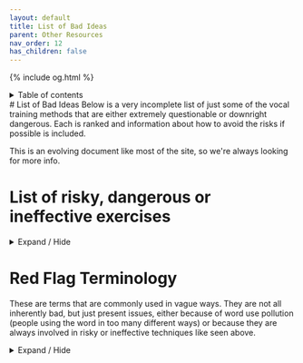 ```yaml
---
layout: default
title: List of Bad Ideas
parent: Other Resources
nav_order: 12
has_children: false
---
```

{% include og.html %}
<details closed markdown="block">
  <summary>
    Table of contents
  </summary>
{: .text-delta }
1. TOC
{:toc}
</details>
# List of Bad Ideas
Below is a very incomplete list of just some of the vocal training methods that are either extremely questionable or downright dangerous. Each is ranked and information about how to avoid the risks if possible is included.

This is an evolving document like most of the site, so we're always looking for more info.

# List of risky, dangerous or ineffective exercises
<details closed markdown="block">
  <summary>
    Expand / Hide
  </summary>

## Exercises
### Swallow and hold
dangerous
{: .label .label-red }
- often used to raise the larynx
- risks extreme constriction of muscles not associated with phonation including [FVF](/wiki/pages/clarity/FVF)
- strain, loss of vocal control, loss of [closure](/wiki/pages/clarity/breathiness), pain can result
- recommended by some very old resources and occasionally SLPs

#### To avoid risks
- don't do it at all
- swallowing is fine, holding is not. Learning _what_ a larynx _is_ with swallowing is fine, but it is absolutely paramount that you don't hold it and _do not base your understanding of how the larynx can be moved_ on the sensations being felt or muscles used when swallowing.


### Glottal stop slide _or any slide toward full [closure](/wiki/pages/clarity/breathiness)_
risky
{: .label .label-yellow }
- can encourage a conflation between [FVF](/wiki/pages/clarity/FVF) closure and true fold [closure](/wiki/pages/clarity/breathiness)
- very, very hard to untrain if habitualised

#### To avoid risks
- only do it under supervision of someone who knows what [FVF](/wiki/pages/clarity/FVF) closure glottal stops and strikes sound like
  - don't add more pressure
  - use extremely light [glottal taps](/wiki/pages/clarity/FVF.html#checking-for-fvf-closure-issues) to gain understanding of unconstricted true fold closure
- don't do it


</details>

# Red Flag Terminology
These are terms that are commonly used in vague ways. They are not all inherently bad, but just present issues, either because of word use pollution (people using the word in too many different ways) or because they are always involved in risky or ineffective techniques like seen above.
<details closed markdown="block">
  <summary>
    Expand / Hide
  </summary>
<!-- ============================================================================== -->
## Sound Production Terms
<details closed markdown="block">
  <summary>
    Expand / Hide
  </summary>
### Chest voice, Head voice

vague
{: .label .label-yellow }
polluted term
{: .label .label-red }

Chest and head voice are often very confusing in the world of singing pedagogy and even misused in research. They are inherently subjective terms, but their definition changes depending on who is asked. Chest voice can mostly be translated as M1 or modal voice. Head voice is usually referring to M2, but specifically for women, then some people use it for men but only when it's not "falsetto" and has been trained to be more full sounding.

Alternatives:
- M1, M2
- modal voice, M2 / light M2

### Falsetto

polluted term
{: .label .label-red }

Falsetto refers to a light M2 sound, often hollow and sometimes slightly breathy. The term is classically used to refer to male M2 of any kind that is not convincingly full, but has been more recently used for all light M2.

Alternatives:
- M2
- light M2

### Buzziness (specific)

usually okay
{: .label .label-green }
conflation
{: .label .label-yellow }

**This only applies to its use as an interchangeable term for vocal weight.**

Although the term is usually a good description of a few sound qualities, and is useful for describing overfull bright voices, it is sometimes used as an interchangeable term pointing to vocal weight / vocal fold mass. There are other sounds that sound buzzy, such as hyperadduction, pressed M0 / fry, twang, some forms of constriction. If trying to make a voice less buzzy in an attempt to make it more feminine, we'll likely sacrifice clarity and brightness in exchange for a dark, smooth, breathy voice. It's even more dangerous to base practice on this term when it comes to masculinisation. If we assume vocal weight is what "buzzy" refers to, then we may become hyperadducted or add any number of other factors while chasing a "buzzy" sound.

Alternatives:
- heavy
- describe vocal weight as a clear undercurrent "rumble" to avoid conflation with other factors

</details>
<!-- ============================================================================== -->
## Resonance Terms
<details closed markdown="block">
  <summary>
    Expand / Hide
  </summary>
### Forward / Throat / Head resonance

vague
{: .label .label-yellow }
ineffective
{: .label .label-red }

Though these words on their own mean something, it gets very vague when talking about "where the resonance is". Not only is it subjective and perceived differently person to person but it's based on the assumption that sound can be moved to different parts of the body. This is different from the very real concept of vowel position. In normal phonation, the source of the sound is always at the vocal folds, in the larynx. We can affect how the voice *resonates* within our bodies, but not where the sound emits.

The problem is when people chase certain feelings instead of sound qualities. Basing practice on "where the resonance" is will often result in nothing at all, or doing extraneous things in an effort to affect that feeling. 

Alternatives:
- just describe the actual method to get the "forward" or other resonance
- too vague to even offer alternatives

### R1 / R2 (specific)

conflation
{: .label .label-yellow }

Although it's useful to talk about formant values numerically at times, **this is about the use of the terms as a description of resonance or vocal tract size**. Chasing numbers doesn't help, and usually ends up developing some unwanted habits. Also, F1 and F2 should be used in place of R1 and R2 for most cases that formant values are being discussed, partially because of the pollution of the term as mentioned.

Alternatives:
- resonance
- vocal tract size
- F1, F2

### Bright (specific)

conflation
{: .label .label-yellow }

**This is only in regard to its use as a description of resonance frequency / size regardless of other factors**. A voice that is high in resonance can sound dark, and a voice that is low in resonance can sound bright, so using it to describe level of resonance / size is going to miss those cases. Brightness is a multivariable sound quality that can come from many things.

Alternatives:
- high / low resonance
- vocal tract size

</details>
## Other
<details closed markdown="block">
  <summary>
    Expand / Hide
  </summary>
### Breath Support (specific)

overused term
{: .label .label-green }

**This relates to its overuse in the singing world**. Although breath support is important, and a prerequisite to almost anything voice related, most people do it automatically. It doesn't really solve any problems on it's own, but having breath support just means the voice isn't unstable and hard to control. In other words, **although breath support is important to voice, so is opening your mouth**. It's not common you need to tell people to do either, but for certain techniques it can be important enough to mention.


</details>


</details>
